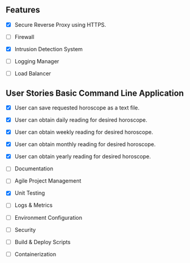 ## Features
- [X] Secure Reverse Proxy using HTTPS.
- [ ] Firewall
- [X] Intrusion Detection System
- [ ] Logging Manager
- [ ] Load Balancer


## User Stories Basic Command Line Application
- [X] User can save requested horoscope as a text file.
- [X] User can obtain daily reading for desired horoscope. 
- [X] User can obtain weekly reading for desired horoscope. 
- [X] User can obtain monthly reading for desired horoscope. 
- [X] User can obtain yearly reading for desired horoscope. 


- [ ] Documentation
- [ ] Agile Project Management
- [X] Unit Testing
- [ ] Logs & Metrics
- [ ] Environment Configuration
- [ ] Security
- [ ] Build & Deploy Scripts
- [ ] Containerization

